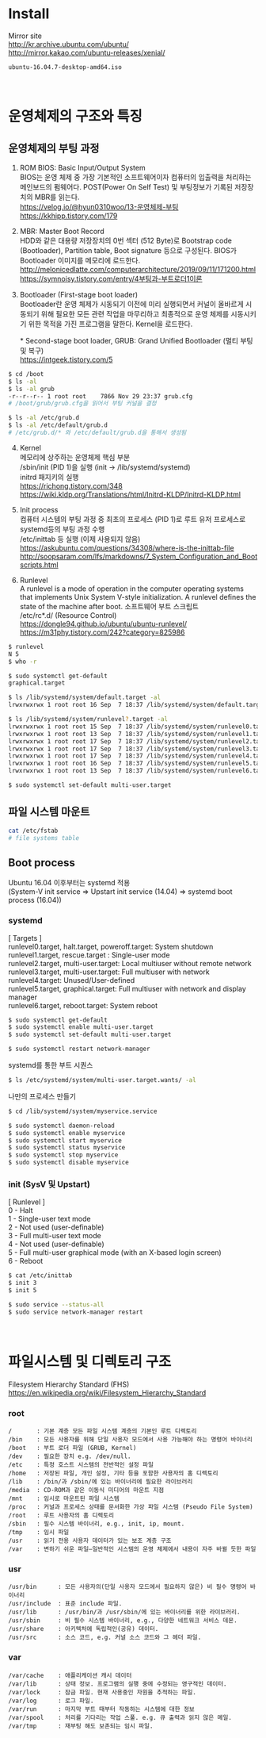 # Install

Mirror site \
http://kr.archive.ubuntu.com/ubuntu/ \
http://mirror.kakao.com/ubuntu-releases/xenial/

```
ubuntu-16.04.7-desktop-amd64.iso
```

<br/>

# 운영체제의 구조와 특징

## 운영체제의 부팅 과정

1. ROM BIOS: Basic Input/Output System \
   BIOS는 운영 체제 중 가장 기본적인 소프트웨어이자 컴퓨터의 입출력을 처리하는 메인보드의 펌웨어다. POST(Power On Self Test) 및 부팅정보가 기록된 저장장치의 MBR를 읽는다. \
   https://velog.io/@hyun0310woo/13-운영체제-부팅 \
   https://kkhipp.tistory.com/179

2. MBR: Master Boot Record \
   HDD와 같은 대용량 저장장치의 0번 섹터 (512 Byte)로 Bootstrap code (Bootloader), Partition table, Boot signature 등으로 구성된다. BIOS가 Bootloader 이미지를 메모리에 로드한다. \
   http://melonicedlatte.com/computerarchitecture/2019/09/11/171200.html \
   https://symnoisy.tistory.com/entry/4부팅과-부트로더1이론

3. Bootloader (First-stage boot loader) \
   Bootloader란 운영 체제가 시동되기 이전에 미리 실행되면서 커널이 올바르게 시동되기 위해 필요한 모든 관련 작업을 마무리하고 최종적으로 운영 체제를 시동시키기 위한 목적을 가진 프로그램을 말한다. Kernel을 로드한다.

   \* Second-stage boot loader, GRUB: Grand Unified Bootloader (멀티 부팅 및 복구) \
   https://intgeek.tistory.com/5

```bash
$ cd /boot
$ ls -al
$ ls -al grub
-r--r--r-- 1 root root    7866 Nov 29 23:37 grub.cfg
# /boot/grub/grub.cfg을 읽어서 부팅 커널을 결정

$ ls -al /etc/grub.d
$ ls -al /etc/default/grub.d
# /etc/grub.d/* 와 /etc/default/grub.d을 통해서 생성됨
```

4. Kernel \
   메모리에 상주하는 운영체제 핵심 부분 \
   /sbin/init (PID 1)을 실행 (init -> /lib/systemd/systemd) \
   initrd 패지키의 실행 \
   https://richong.tistory.com/348 \
   https://wiki.kldp.org/Translations/html/Initrd-KLDP/Initrd-KLDP.html

5. Init process \
   컴퓨터 시스템의 부팅 과정 중 최초의 프로세스 (PID 1)로 루트 유저 프로세스로 systemd등의 부팅 과정 수행 \
   /etc/inittab 등 실행 (이제 사용되지 않음) \
   https://askubuntu.com/questions/34308/where-is-the-inittab-file \
   http://soopsaram.com/lfs/markdowns/7_System_Configuration_and_Bootscripts.html

6. Runlevel \
   A runlevel is a mode of operation in the computer operating systems that implements Unix System V-style initialization. A runlevel defines the state of the machine after boot.
   소프트웨어 부트 스크립트 \
   /etc/rc\*.d/ (Resource Control)\
   https://dongle94.github.io/ubuntu/ubuntu-runlevel/ \
   https://m31phy.tistory.com/242?category=825986

```bash
$ runlevel
N 5
$ who -r

$ sudo systemctl get-default
graphical.target

$ ls /lib/systemd/system/default.target -al
lrwxrwxrwx 1 root root 16 Sep  7 18:37 /lib/systemd/system/default.target -> graphical.target

$ ls /lib/systemd/system/runlevel?.target -al
lrwxrwxrwx 1 root root 15 Sep  7 18:37 /lib/systemd/system/runlevel0.target -> poweroff.target
lrwxrwxrwx 1 root root 13 Sep  7 18:37 /lib/systemd/system/runlevel1.target -> rescue.target
lrwxrwxrwx 1 root root 17 Sep  7 18:37 /lib/systemd/system/runlevel2.target -> multi-user.target
lrwxrwxrwx 1 root root 17 Sep  7 18:37 /lib/systemd/system/runlevel3.target -> multi-user.target
lrwxrwxrwx 1 root root 17 Sep  7 18:37 /lib/systemd/system/runlevel4.target -> multi-user.target
lrwxrwxrwx 1 root root 16 Sep  7 18:37 /lib/systemd/system/runlevel5.target -> graphical.target
lrwxrwxrwx 1 root root 13 Sep  7 18:37 /lib/systemd/system/runlevel6.target -> reboot.target

$ sudo systemctl set-default multi-user.target
```

## 파일 시스템 마운트

```bash
cat /etc/fstab
# file systems table
```

## Boot process

Ubuntu 16.04 이후부터는 systemd 적용 \
(System-V init service => Upstart init service (14.04) => systemd boot process (16.04))

### systemd

[ Targets ] \
runlevel0.target, halt.target, poweroff.target: System shutdown \
runlevel1.target, rescue.target : Single-user mode \
runlevel2.target, multi-user.target: Local multiuser without remote network \
runlevel3.target, multi-user.target: Full multiuser with network \
runlevel4.target: Unused/User-defined \
runlevel5.target, graphical.target: Full multiuser with network and display manager \
runlevel6.target, reboot.target: System reboot

```bash
$ sudo systemctl get-default
$ sudo systemctl enable multi-user.target
$ sudo systemctl set-default multi-user.target

$ sudo systemctl restart network-manager
```

systemd를 통한 부트 시퀀스

```bash
$ ls /etc/systemd/system/multi-user.target.wants/ -al
```

나만의 프로세스 만들기

```bash
$ cd /lib/systemd/system/myservice.service

$ sudo systemctl daemon-reload
$ sudo systemctl enable myservice
$ sudo systemctl start myservice
$ sudo systemctl status myservice
$ sudo systemctl stop myservice
$ sudo systemctl disable myservice
```

### init (SysV 및 Upstart)

[ Runlevel ] \
0 - Halt \
1 - Single-user text mode \
2 - Not used (user-definable) \
3 - Full multi-user text mode \
4 - Not used (user-definable) \
5 - Full multi-user graphical mode (with an X-based login screen) \
6 - Reboot

```bash
$ cat /etc/inittab
$ init 3
$ init 5

$ sudo service --status-all
$ sudo service network-manager restart
```

<br/>

# 파일시스템 및 디렉토리 구조

Filesystem Hierarchy Standard (FHS) \
https://en.wikipedia.org/wiki/Filesystem_Hierarchy_Standard

### root

```
/       : 기본 계층 모든 파일 시스템 계층의 기본인 루트 디렉토리
/bin    : 모든 사용자를 위해 단일 사용자 모드에서 사용 가능해야 하는 명령어 바이너리
/boot   : 부트 로더 파일 (GRUB, Kernel)
/dev    : 필요한 장치 e.g. /dev/null.
/etc    : 특정 호스트 시스템의 전반적인 설정 파일
/home   : 저장된 파일, 개인 설정, 기타 등을 포함한 사용자의 홈 디렉토리
/lib    : /bin/과 /sbin/에 있는 바이너리에 필요한 라이브러리
/media  : CD-ROM과 같은 이동식 미디어의 마운트 지점
/mnt    : 임시로 마운트된 파일 시스템
/proc   : 커널과 프로세스 상태를 문서화한 가상 파일 시스템 (Pseudo File System)
/root   : 루트 사용자의 홈 디렉토리
/sbin   : 필수 시스템 바이너리, e.g., init, ip, mount.
/tmp    : 임시 파일
/usr    : 읽기 전용 사용자 데이터가 있는 보조 계층 구조
/var    : 변하기 쉬운 파일—일반적인 시스템의 운영 체제에서 내용이 자주 바뀔 듯한 파일
```

### usr

```
/usr/bin      : 모든 사용자의(단일 사용자 모드에서 필요하지 않은) 비 필수 명령어 바이너리
/usr/include  : 표준 include 파일.
/usr/lib      : /usr/bin/과 /usr/sbin/에 있는 바이너리를 위한 라이브러리.
/usr/sbin     : 비 필수 시스템 바이너리, e.g., 다양한 네트워크 서비스 데몬.
/usr/share    : 아키텍처에 독립적인(공유) 데이터.
/usr/src      : 소스 코드, e.g. 커널 소스 코드와 그 헤더 파일.
```

### var

```
/var/cache    : 애플리케이션 캐시 데이터
/var/lib      : 상태 정보. 프로그램의 실행 중에 수정되는 영구적인 데이터.
/var/lock     : 잠금 파일. 현재 사용중인 자원을 추적하는 파일.
/var/log      : 로그 파일.
/var/run      : 마지막 부트 때부터 작동하는 시스템에 대한 정보
/var/spool    : 처리를 기다리는 작업 스풀. e.g. 큐 출력과 읽지 않은 메일.
/var/tmp      : 재부팅 해도 보존되는 임시 파일.
```
